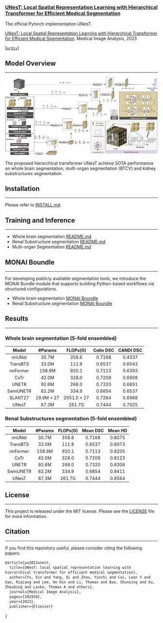 ### [UNesT: Local Spatial Representation Learning with Hierarchical Transformer for Efficient Medical Segmentation](https://arxiv.org/abs/2209.14378)

The official Pytorch implementation UNesT.

[UNesT: Local Spatial Representation Learning with Hierarchical Transformer for Efficient Medical Segmentation](https://arxiv.org/abs/2209.14378). Medical Image Analysis, 2023 

[[`arXiv`](https://arxiv.org/abs/2209.14378)]

## Model Overview
---
<p align="center">
<img src="fig/method.png" width=100% height=40% 
class="center">
</p>

The proposed hierarchical transformer UNesT achieve SOTA performance on whole brain segmentation, multi-organ segmentation (BTCV) and kidney substructures segmentation.

 ## Installation
 ---
 Please refer to [INSTALL.md](INSTALL.md).

## Training and Inference
---
- Whole brain segmentation [README.md](wholebrainSeg/README.md)
- Renal Substructure segmentation [README.md](renalsubseg/README.md)
- Multi-organ Segmentation [README.md](multiorganSeg/README.md)

## MONAI Boundle
---
For developing publicly available segmentation tools, we introduce the MONAI Bundle module that supports building Python-based workflows via structured configurations. 
- Whole brain segmentation [MONAI Boundle](https://github.com/Project-MONAI/model-zoo/tree/dev/models/wholeBrainSeg_Large_UNEST_segmentation)
- Renal Substructure segmentation [MONAI Boundle](https://github.com/Project-MONAI/model-zoo/tree/dev/models/renalStructures_UNEST_segmentation)

## Results 
---
 ### Whole brain segmentation (5-fold ensembled)
 | Model |  #Params | FLOPs(G) | Colin DSC | CANDI DSC| 
|:---:|:---:|:---:|:---:| :---:|
| nnUNet |  30.7M | 358.6 | 0.7168 | 0.4337|
| TransBTS |  33.0M | 111.9 | 0.6537 | 0.6043|
| nnFormer |  158.9M | 920.1 | 0.7113 | 0.6393| 
| CoTr |  42.0M | 328.0 | 0.7209 | 0.6908|
| UNETR |  92.6M | 268.0 | 0.7320 | 0.6851|
| SwinUNETR |  62.2M | 334.9 | 0.6854 | 0.6537|
| SLANT27 |  19.9M × 27 | 2051.0 × 27 | 0.7264 | 0.6968|
| UNesT | 87.3M | 261.7G | 0.7444 | 0.7025|


### Renal Substructures segmentation (5-fold ensembled)
 | Model |  #Params | FLOPs(G) | Mean DSC| Mean HD|
|:---:|:---:|:---:|:---:|:---:|
| nnUNet |  30.7M | 358.6 | 0.7168 | 0.8075|22.3466|
| TransBTS |  33.0M | 111.9 | 0.6537 | 0.8073|21.7347|
| nnFormer |  158.9M | 920.1 | 0.7113 | 0.8205| 20.3219|
| CoTr |  42.0M | 328.0 | 0.7209 | 0.8123| 21.0707|
| UNETR |  92.6M | 268.0 | 0.7320 | 0.8308 |19.4696|
| SwinUNETR |  62.2M | 334.9 | 0.6854 | 0.8411|13.5398|
| UNesT | 87.3M | 261.7G | 0.7444 | 0.8564|10.1885|

## License
---
This project is released under the MIT license. Please see the [LICENSE](LICENSE) file for more information.

## Citation
---
If you find this repository useful, please consider citing the following papers:

```
@article{yu2023unest,
  title={UNesT: local spatial representation learning with hierarchical transformer for efficient medical segmentation},
  author={Yu, Xin and Yang, Qi and Zhou, Yinchi and Cai, Leon Y and Gao, Riqiang and Lee, Ho Hin and Li, Thomas and Bao, Shunxing and Xu, Zhoubing and Lasko, Thomas A and others},
  journal={Medical Image Analysis},
  pages={102939},
  year={2023},
  publisher={Elsevier}

}

```
